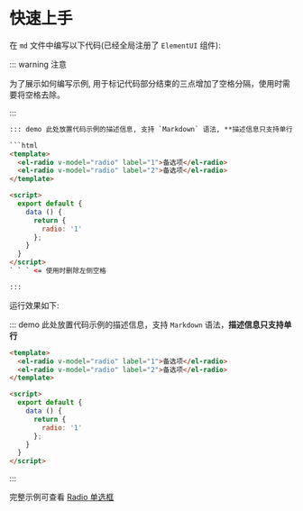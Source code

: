 # 快速上手

在 `md` 文件中编写以下代码(已经全局注册了 `ElementUI` 组件):

::: warning 注意

为了展示如何编写示例, 用于标记代码部分结束的三点增加了空格分隔，使用时需要将空格去除。

:::

````html
::: demo 此处放置代码示例的描述信息, 支持 `Markdown` 语法, **描述信息只支持单行**

```html
<template>
  <el-radio v-model="radio" label="1">备选项</el-radio>
  <el-radio v-model="radio" label="2">备选项</el-radio>
</template>

<script>
  export default {
    data () {
      return {
        radio: '1'
      };
    }
  }
</script>
` ` ` <= 使用时删除左侧空格

:::
````

运行效果如下:

::: demo 此处放置代码示例的描述信息，支持 `Markdown` 语法，**描述信息只支持单行**

```html
<template>
  <el-radio v-model="radio" label="1">备选项</el-radio>
  <el-radio v-model="radio" label="2">备选项</el-radio>
</template>

<script>
  export default {
    data () {
      return {
        radio: '1'
      };
    }
  }
</script>
```

:::

完整示例可查看 [Radio 单选框](/Guide/Radio.html)
